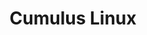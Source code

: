 ---
title: Cumulus Linux
layout: pdf
product: Cumulus Linux
version: "5.11"
type: pdf
bookhidden: true
draft: true
---